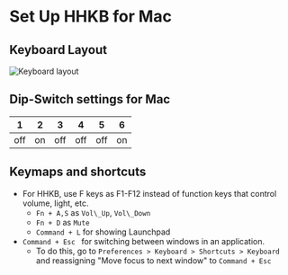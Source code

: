 # Set Up HHKB for Mac
## Keyboard Layout
![Keyboard layout](https://www.candykeys.com/wp-content/uploads/2017/06/HHKB_Pro_2_-_keyboard_layout_editor_-_final.png)
## Dip-Switch settings for Mac
|1|2|3|4|5|6
|-|-|-|-|-|-
|off|on|off|off|off|on


## Keymaps and shortcuts
 - For HHKB, use F keys as F1-F12 instead of function keys that control volume, light, etc.
    - `Fn + A,S` as `Vol\_Up`, `Vol\_Down`
    - `Fn + D` as `Mute`
    - `Command + L` for showing Launchpad
 - ``Command + Esc `` for switching between windows in an application.
    - To do this, go to `Preferences > Keyboard > Shortcuts > Keyboard` and reassigning "Move focus to next window" to `Command + Esc`
